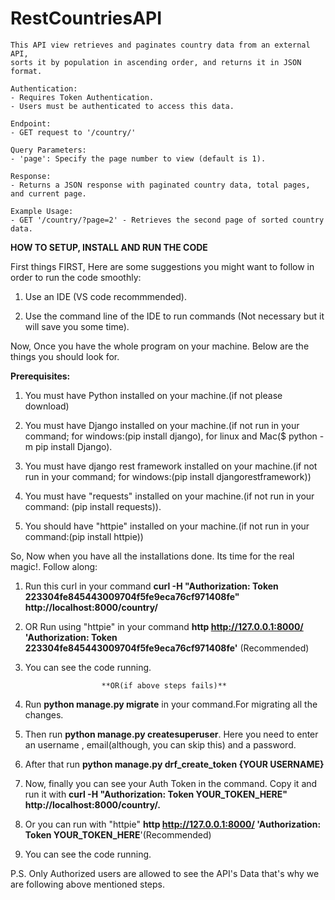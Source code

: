 # RestCountriesAPI
    This API view retrieves and paginates country data from an external API,
    sorts it by population in ascending order, and returns it in JSON format.

    Authentication:
    - Requires Token Authentication.
    - Users must be authenticated to access this data.

    Endpoint:
    - GET request to '/country/'

    Query Parameters:
    - 'page': Specify the page number to view (default is 1).
    
    Response:
    - Returns a JSON response with paginated country data, total pages, and current page.

    Example Usage:
    - GET '/country/?page=2' - Retrieves the second page of sorted country data.


****HOW TO SETUP, INSTALL AND RUN THE CODE****

First things FIRST, Here are some suggestions you might want to follow in order to run the code smoothly:

1.  Use an IDE (VS code recommmended).

2.  Use the command line of the IDE to run commands (Not necessary but it will save you some time).

Now, Once you have the whole program on your machine. Below are the things you should look for.

**Prerequisites:**


1. You must have Python installed on your machine.(if not please download)

2. You must have Django installed on your machine.(if not run in your command; for windows:(pip install django), for linux 
   and Mac($ python -m pip install Django).

3. You must have django rest framework installed on your machine.(if not run in your command; for windows:(pip install 
   djangorestframework))

4. You must have "requests" installed on your machine.(if not run in your command: (pip install requests)).

5. You should have "httpie" installed on your machine.(if not run in your command:(pip install httpie))

So, Now when you have all the installations done. Its time for the real magic!. Follow along:

1.  Run this curl in your command **curl -H "Authorization: Token 223304fe845443009704f5fe9eca76cf971408fe" 
    http://localhost:8000/country/**

2.  OR Run using "httpie" in your command **http  http://127.0.0.1:8000/ 'Authorization: Token 
    223304fe845443009704f5fe9eca76cf971408fe'** (Recommended)

3.  You can see the code running.

                         **OR(if above steps fails)**

1.  Run **python manage.py migrate** in your command.For migrating all the changes.

2.  Then run **python manage.py createsuperuser**. Here you need to enter an username , email(although, you can skip this) 
    and a password.

3.  After that run **python manage.py drf_create_token {YOUR USERNAME}**

4.  Now, finally you can see your Auth Token in the command. Copy it and run it with **curl -H "Authorization: Token 
    YOUR_TOKEN_HERE" http://localhost:8000/country/.**
 
5.  Or you can run with "httpie" **http  http://127.0.0.1:8000/ 'Authorization: Token YOUR_TOKEN_HERE**'(Recommended)

6.  You can see the code running.


P.S. Only Authorized users are allowed to see the API's Data that's why we are following above mentioned steps.
